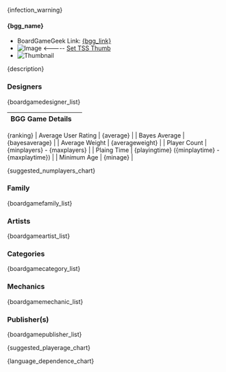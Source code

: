 {infection_warning}

#### {bgg_name}

- BoardGameGeek Link: [{bgg_link}]({bgg_link})
- ![Image]({image}) <----- [Set TSS Thumb]({dl_image_url})
- ![Thumbnail]({thumbnail})

{description}

### Designers
{boardgamedesigner_list}

| BGG Game Details | |
|------------------------------:|:--------------------------|
{ranking}
| Average User Rating | {average} |
| Bayes Average | {bayesaverage} |
| Average Weight | {averageweight} |
| Player Count | {minplayers} - {maxplayers} |
| Plaing Time | {playingtime} ({minplaytime} - {maxplaytime}) |
| Minimum Age | {minage} |

{suggested_numplayers_chart}

### Family
{boardgamefamily_list}

### Artists
{boardgameartist_list}

### Categories
{boardgamecategory_list}

### Mechanics
{boardgamemechanic_list}

### Publisher(s)
{boardgamepublisher_list}

{suggested_playerage_chart}

{language_dependence_chart}

